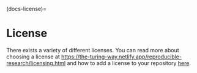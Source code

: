 
(docs-license)=
# License
There exists a variety of different licenses. You can read more about choosing a license at https://the-turing-way.netlify.app/reproducible-research/licensing.html and how to add a license to your repository [here](https://docs.github.com/en/communities/setting-up-your-project-for-healthy-contributions/adding-a-license-to-a-repository).
